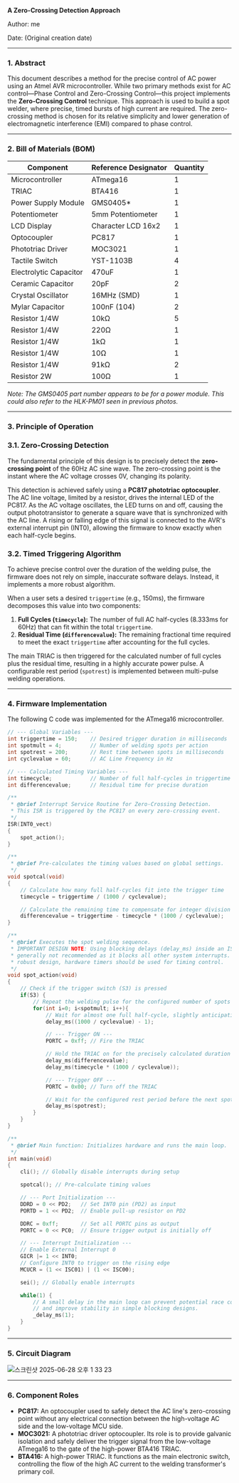 **A Zero-Crossing Detection Approach**

Author: me

Date: (Original creation date)

---

### **1. Abstract**

This document describes a method for the precise control of AC power using an Atmel AVR microcontroller. While two primary methods exist for AC control—Phase Control and Zero-Crossing Control—this project implements the **Zero-Crossing Control** technique. This approach is used to build a spot welder, where precise, timed bursts of high current are required. The zero-crossing method is chosen for its relative simplicity and lower generation of electromagnetic interference (EMI) compared to phase control.

---

### **2. Bill of Materials (BOM)**

| Component | Reference Designator | Quantity |
| --- | --- | --- |
| Microcontroller | ATmega16 | 1 |
| TRIAC | BTA416 | 1 |
| Power Supply Module | GMS0405* | 1 |
| Potentiometer | 5mm Potentiometer | 1 |
| LCD Display | Character LCD 16x2 | 1 |
| Optocoupler | PC817 | 1 |
| Phototriac Driver | MOC3021 | 1 |
| Tactile Switch | YST-1103B | 4 |
| Electrolytic Capacitor | 470uF | 1 |
| Ceramic Capacitor | 20pF | 2 |
| Crystal Oscillator | 16MHz (SMD) | 1 |
| Mylar Capacitor | 100nF (104) | 2 |
| Resistor 1/4W | 10kΩ | 5 |
| Resistor 1/4W | 220Ω | 1 |
| Resistor 1/4W | 1kΩ | 1 |
| Resistor 1/4W | 10Ω | 1 |
| Resistor 1/4W | 91kΩ | 2 |
| Resistor 2W | 100Ω | 1 |

*Note: The GMS0405 part number appears to be for a power module. This could also refer to the HLK-PM01 seen in previous photos.*

---

### **3. Principle of Operation**

### **3.1. Zero-Crossing Detection**

The fundamental principle of this design is to precisely detect the **zero-crossing point** of the 60Hz AC sine wave. The zero-crossing point is the instant where the AC voltage crosses 0V, changing its polarity.

This detection is achieved safely using a **PC817 phototriac optocoupler**. The AC line voltage, limited by a resistor, drives the internal LED of the PC817. As the AC voltage oscillates, the LED turns on and off, causing the output phototransistor to generate a square wave that is synchronized with the AC line. A rising or falling edge of this signal is connected to the AVR's external interrupt pin (INT0), allowing the firmware to know exactly when each half-cycle begins.

### **3.2. Timed Triggering Algorithm**

To achieve precise control over the duration of the welding pulse, the firmware does not rely on simple, inaccurate software delays. Instead, it implements a more robust algorithm.

When a user sets a desired `triggertime` (e.g., 150ms), the firmware decomposes this value into two components:

1. **Full Cycles (`timecycle`):** The number of full AC half-cycles (8.333ms for 60Hz) that can fit within the total `triggertime`.
2. **Residual Time (`differencevalue`):** The remaining fractional time required to meet the exact `triggertime` after accounting for the full cycles.

The main TRIAC is then triggered for the calculated number of full cycles plus the residual time, resulting in a highly accurate power pulse. A configurable rest period (`spotrest`) is implemented between multi-pulse welding operations.

---

### **4. Firmware Implementation**

The following C code was implemented for the ATmega16 microcontroller.

```c
// --- Global Variables ---
int triggertime = 150;    // Desired trigger duration in milliseconds
int spotmult = 4;         // Number of welding spots per action
int spotrest = 200;       // Rest time between spots in milliseconds
int cyclevalue = 60;      // AC Line Frequency in Hz

// --- Calculated Timing Variables ---
int timecycle;            // Number of full half-cycles in triggertime
int differencevalue;      // Residual time for precise duration

/**
 * @brief Interrupt Service Routine for Zero-Crossing Detection.
 * This ISR is triggered by the PC817 on every zero-crossing event.
 */
ISR(INT0_vect)
{
    spot_action();
}

/**
 * @brief Pre-calculates the timing values based on global settings.
 */
void spotcal(void)
{
    // Calculate how many full half-cycles fit into the trigger time
    timecycle = triggertime / (1000 / cyclevalue);

    // Calculate the remaining time to compensate for integer division
    differencevalue = triggertime - timecycle * (1000 / cyclevalue);
}

/**
 * @brief Executes the spot welding sequence.
 * IMPORTANT DESIGN NOTE: Using blocking delays (delay_ms) inside an ISR context is
 * generally not recommended as it blocks all other system interrupts. For a more
 * robust design, hardware timers should be used for timing control.
 */
void spot_action(void)
{
    // Check if the trigger switch (S3) is pressed
    if(S3) {
        // Repeat the welding pulse for the configured number of spots
        for(int i=0; i<spotmult; i++){
            // Wait for almost one full half-cycle, slightly anticipating the next zero-cross
            delay_ms((1000 / cyclevalue) - 1);

            // --- Trigger ON ---
            PORTC = 0xff; // Fire the TRIAC

            // Hold the TRIAC on for the precisely calculated duration
            delay_ms(differencevalue);
            delay_ms(timecycle * (1000 / cyclevalue));

            // --- Trigger OFF ---
            PORTC = 0x00; // Turn off the TRIAC

            // Wait for the configured rest period before the next spot
            delay_ms(spotrest);
        }
    }
}

/**
 * @brief Main function: Initializes hardware and runs the main loop.
 */
int main(void)
{
    cli(); // Globally disable interrupts during setup

    spotcal(); // Pre-calculate timing values

    // --- Port Initialization ---
    DDRD = 0 << PD2;   // Set INT0 pin (PD2) as input
    PORTD = 1 << PD2;  // Enable pull-up resistor on PD2

    DDRC = 0xff;       // Set all PORTC pins as output
    PORTC = 0 << PC0;  // Ensure trigger output is initially off

    // --- Interrupt Initialization ---
    // Enable External Interrupt 0
    GICR |= 1 << INT0;
    // Configure INT0 to trigger on the rising edge
    MCUCR = (1 << ISC01) | (1 << ISC00);

    sei(); // Globally enable interrupts

    while(1) {
        // A small delay in the main loop can prevent potential race conditions
        // and improve stability in simple blocking designs.
        _delay_ms(1);
    }
}
```

---

### **5. Circuit Diagram**

![스크린샷 2025-06-28 오후 1 33 23](https://github.com/user-attachments/assets/626bdb3c-4778-49a1-b5d3-0abcf2d53e6c)


---

### **6. Component Roles**

- **PC817:** An optocoupler used to safely detect the AC line's zero-crossing point without any electrical connection between the high-voltage AC side and the low-voltage MCU side.
- **MOC3021:** A phototriac driver optocoupler. Its role is to provide galvanic isolation and safely deliver the trigger signal from the low-voltage ATmega16 to the gate of the high-power BTA416 TRIAC.
- **BTA416:** A high-power TRIAC. It functions as the main electronic switch, controlling the flow of the high AC current to the welding transformer's primary coil.
